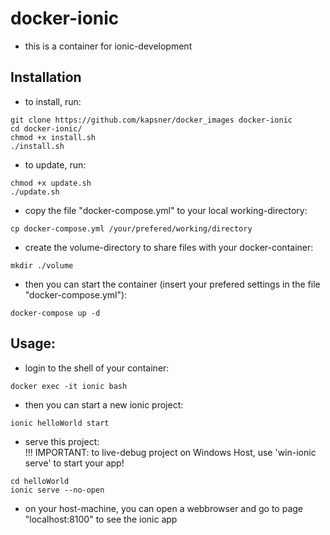 # docker-ionic

- this is a container for ionic-development  

## Installation 

- to install, run:  
```
git clone https://github.com/kapsner/docker_images docker-ionic
cd docker-ionic/
chmod +x install.sh
./install.sh
```

- to update, run:  
```
chmod +x update.sh  
./update.sh  
```

- copy the file "docker-compose.yml" to your local working-directory:  
```
cp docker-compose.yml /your/prefered/working/directory  
```

- create the volume-directory to share files with your docker-container:  
```
mkdir ./volume  
```

- then you can start the container (insert your prefered settings in the file "docker-compose.yml"):  
```
docker-compose up -d  
```

## Usage:

- login to the shell of your container:  
```
docker exec -it ionic bash  
```

- then you can start a new ionic project:  
```
ionic helloWorld start  
```

- serve this project:  
	!!! IMPORTANT: to live-debug project on Windows Host, use 'win-ionic serve' to start your app!
```
cd helloWorld  
ionic serve --no-open  
```
	
- on your host-machine, you can open a webbrowser and go to page "localhost:8100" to see the ionic app  
